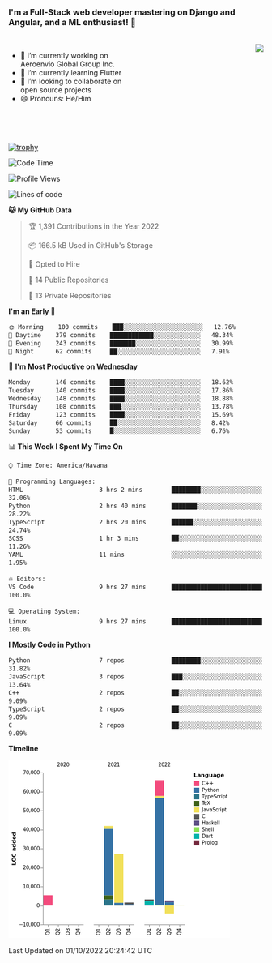 ### I'm a Full-Stack web developer mastering on Django and Angular, and a ML enthusiast!  👋

<br/>

<img align="right" height="250"  src="https://media1.giphy.com/media/qgQUggAC3Pfv687qPC/giphy.gif?cid=ecf05e470ttfxgsj072btembitu1zn4ti3t3cdyg4jo5b3by&rid=giphy.gif&ct=g" />

 <div style="width:50%">
    <ul>
      <li>🔭 I’m currently working on Aeroenvio Global Group Inc.</li>
      <li>🌱 I’m currently learning Flutter</li>
      <li>👯 I’m looking to collaborate on open source projects</li>
      <li>😄 Pronouns: He/Him</li>
<!--       <li>⚡ Fun fact: I started my first professional project for a company as web dev without knowing any JS </li> -->
    </ul>
  </div>
  
<br/><br/><br/>

[![trophy](https://github-profile-trophy.vercel.app/?username=dfg-98&row=3&column=3&theme=monokai)](https://github.com/ryo-ma/github-profile-trophy)


<!--START_SECTION:waka-->
![Code Time](http://img.shields.io/badge/Code%20Time-471%20hrs%2049%20mins-blue)

![Profile Views](http://img.shields.io/badge/Profile%20Views-0-blue)

![Lines of code](https://img.shields.io/badge/From%20Hello%20World%20I%27ve%20Written-143%20Thousand%20lines%20of%20code-blue)

**🐱 My GitHub Data** 

> 🏆 1,391 Contributions in the Year 2022
 > 
> 📦 166.5 kB Used in GitHub's Storage 
 > 
> 💼 Opted to Hire
 > 
> 📜 14 Public Repositories 
 > 
> 🔑 13 Private Repositories  
 > 
**I'm an Early 🐤** 

```text
🌞 Morning    100 commits    ███░░░░░░░░░░░░░░░░░░░░░░   12.76% 
🌆 Daytime    379 commits    ████████████░░░░░░░░░░░░░   48.34% 
🌃 Evening    243 commits    ███████░░░░░░░░░░░░░░░░░░   30.99% 
🌙 Night      62 commits     ██░░░░░░░░░░░░░░░░░░░░░░░   7.91%

```
📅 **I'm Most Productive on Wednesday** 

```text
Monday       146 commits    ████░░░░░░░░░░░░░░░░░░░░░   18.62% 
Tuesday      140 commits    ████░░░░░░░░░░░░░░░░░░░░░   17.86% 
Wednesday    148 commits    ████░░░░░░░░░░░░░░░░░░░░░   18.88% 
Thursday     108 commits    ███░░░░░░░░░░░░░░░░░░░░░░   13.78% 
Friday       123 commits    ████░░░░░░░░░░░░░░░░░░░░░   15.69% 
Saturday     66 commits     ██░░░░░░░░░░░░░░░░░░░░░░░   8.42% 
Sunday       53 commits     █░░░░░░░░░░░░░░░░░░░░░░░░   6.76%

```


📊 **This Week I Spent My Time On** 

```text
⌚︎ Time Zone: America/Havana

💬 Programming Languages: 
HTML                     3 hrs 2 mins        ████████░░░░░░░░░░░░░░░░░   32.06% 
Python                   2 hrs 40 mins       ███████░░░░░░░░░░░░░░░░░░   28.22% 
TypeScript               2 hrs 20 mins       ██████░░░░░░░░░░░░░░░░░░░   24.74% 
SCSS                     1 hr 3 mins         ██░░░░░░░░░░░░░░░░░░░░░░░   11.26% 
YAML                     11 mins             ░░░░░░░░░░░░░░░░░░░░░░░░░   1.95%

🔥 Editors: 
VS Code                  9 hrs 27 mins       █████████████████████████   100.0%

💻 Operating System: 
Linux                    9 hrs 27 mins       █████████████████████████   100.0%

```

**I Mostly Code in Python** 

```text
Python                   7 repos             ████████░░░░░░░░░░░░░░░░░   31.82% 
JavaScript               3 repos             ███░░░░░░░░░░░░░░░░░░░░░░   13.64% 
C++                      2 repos             ██░░░░░░░░░░░░░░░░░░░░░░░   9.09% 
TypeScript               2 repos             ██░░░░░░░░░░░░░░░░░░░░░░░   9.09% 
C                        2 repos             ██░░░░░░░░░░░░░░░░░░░░░░░   9.09%

```


**Timeline**

![Chart not found](https://raw.githubusercontent.com/dfg-98/dfg-98/main/charts/bar_graph.png) 


 Last Updated on 01/10/2022 20:24:42 UTC
<!--END_SECTION:waka-->
